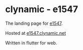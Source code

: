 # clynamic - e1547

The landing page for [e1547](https://github.com/clragon/e1547).

Hosted at [e1547.clynamic.net](https://e1547.clynamic.net)

Written in flutter for web.
